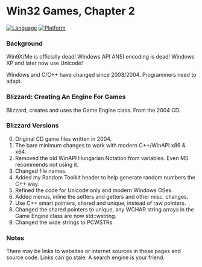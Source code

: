 # Win32 Games, Chapter 2
[![Language](https://img.shields.io/badge/Language%20-C++-blue.svg)](https://github.com/GeorgePimpleton/Win32-games/)
[![Platform](https://img.shields.io/badge/Platform%20-Win32-blue.svg)](https://github.com/GeorgePimpleton/Win32-games/)

### Background
Win9X/Me is officially dead!  Windows API ANSI encoding is dead!  Windows XP and later now use Unicode!

Windows and C/C++ have changed since 2003/2004.  Programmers need to adapt.

### Blizzard: Creating An Engine For Games
Blizzard, creates and uses the Game Engine class.  From the 2004 CD.

### Blizzard Versions
0. Original CD game files written in 2004.
1. The bare minimum changes to work with modern C++/WinAPI x86 & x64.
2. Removed the old WinAPI Hungarian Notation from variables.  Even MS recommends not using it.
3. Changed file names.
4. Added my Random Toolkit header to help generate random numbers the C++ way.
5. Refined the code for Unicode only and modern Windows OSes.
6. Added menus, inline the setters and getters and other misc. changes.
7. Use C++ smart pointers, shared and unique, instead of raw pointers.
8. Changed the shared pointers to unique, any WCHAR string arrays in the Game Engine class are now std::wstring.
9. Changed the wide strings to PCWSTRs.

### Notes
There may be links to websites or internet sources in these pages and source code. Links can go stale. A search engine is your friend.
